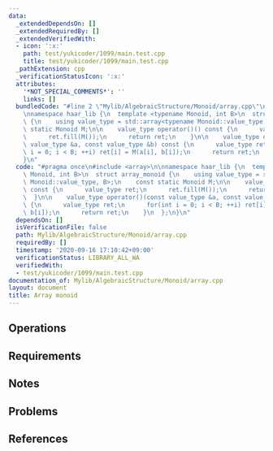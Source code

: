 ```yaml
---
data:
  _extendedDependsOn: []
  _extendedRequiredBy: []
  _extendedVerifiedWith:
  - icon: ':x:'
    path: test/yukicoder/1099/main.test.cpp
    title: test/yukicoder/1099/main.test.cpp
  _pathExtension: cpp
  _verificationStatusIcon: ':x:'
  attributes:
    '*NOT_SPECIAL_COMMENTS*': ''
    links: []
  bundledCode: "#line 2 \"Mylib/AlgebraicStructure/Monoid/array.cpp\"\n#include <array>\n\
    \nnamespace haar_lib {\n  template <typename Monoid, int B>\n  struct array_monoid\
    \ {\n    using value_type = std::array<typename Monoid::value_type, B>;\n    const\
    \ static Monoid M;\n\n    value_type operator()() const {\n      value_type ret;\n\
    \      ret.fill(M());\n      return ret;\n    }\n\n    value_type operator()(const\
    \ value_type &a, const value_type &b) const {\n      value_type ret;\n      for(int\
    \ i = 0; i < B; ++i) ret[i] = M(a[i], b[i]);\n      return ret;\n    }\n  };\n\
    }\n"
  code: "#pragma once\n#include <array>\n\nnamespace haar_lib {\n  template <typename\
    \ Monoid, int B>\n  struct array_monoid {\n    using value_type = std::array<typename\
    \ Monoid::value_type, B>;\n    const static Monoid M;\n\n    value_type operator()()\
    \ const {\n      value_type ret;\n      ret.fill(M());\n      return ret;\n  \
    \  }\n\n    value_type operator()(const value_type &a, const value_type &b) const\
    \ {\n      value_type ret;\n      for(int i = 0; i < B; ++i) ret[i] = M(a[i],\
    \ b[i]);\n      return ret;\n    }\n  };\n}\n"
  dependsOn: []
  isVerificationFile: false
  path: Mylib/AlgebraicStructure/Monoid/array.cpp
  requiredBy: []
  timestamp: '2020-09-16 17:10:42+09:00'
  verificationStatus: LIBRARY_ALL_WA
  verifiedWith:
  - test/yukicoder/1099/main.test.cpp
documentation_of: Mylib/AlgebraicStructure/Monoid/array.cpp
layout: document
title: Array monoid
---
```


## Operations

## Requirements

## Notes

## Problems

## References
